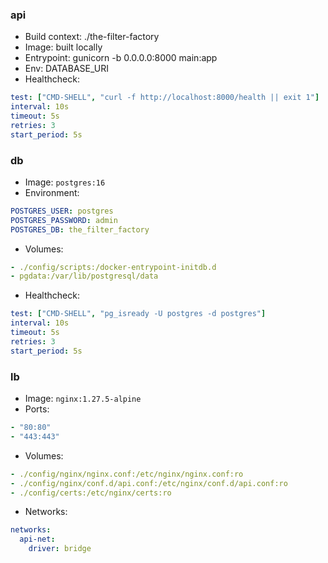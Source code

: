 ### api

- Build context: ./the-filter-factory
- Image: built locally
- Entrypoint: gunicorn -b 0.0.0.0:8000 main:app
- Env: DATABASE_URI
- Healthcheck:

```yaml
test: ["CMD-SHELL", "curl -f http://localhost:8000/health || exit 1"]
interval: 10s
timeout: 5s
retries: 3
start_period: 5s
```

### db

- Image: `postgres:16`
- Environment:

```yaml
POSTGRES_USER: postgres
POSTGRES_PASSWORD: admin
POSTGRES_DB: the_filter_factory
```

- Volumes:

```yaml
- ./config/scripts:/docker-entrypoint-initdb.d
- pgdata:/var/lib/postgresql/data
```

- Healthcheck:

```yaml
test: ["CMD-SHELL", "pg_isready -U postgres -d postgres"]
interval: 10s
timeout: 5s
retries: 3
start_period: 5s
```

### lb

- Image: `nginx:1.27.5-alpine`
- Ports:

```yaml
- "80:80"
- "443:443"
```

- Volumes:

```yaml
- ./config/nginx/nginx.conf:/etc/nginx/nginx.conf:ro
- ./config/nginx/conf.d/api.conf:/etc/nginx/conf.d/api.conf:ro
- ./config/certs:/etc/nginx/certs:ro
```

- Networks:

```yaml
networks:
  api-net:
    driver: bridge
```

